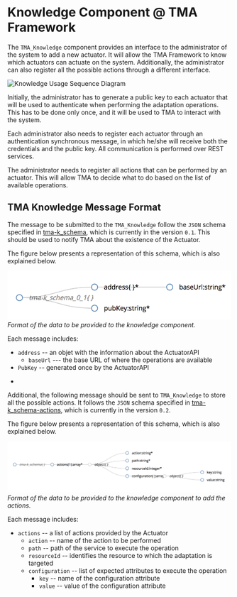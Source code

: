 # Knowledge Component @ TMA Framework

The `TMA_Knowledge` component provides an interface to the administrator of the system to add a new actuator. It will allow the TMA Framework to know which actuators can actuate on the system. Additionally, the administrator can also register all the possible actions through a different interface.

![Knowledge Usage Sequence Diagram](https://github.com/eubr-atmosphere/tma-framework/blob/master/architecture/diagrams/TMA-E/TMA-E_Registration.png)

Initially, the administrator has to generate a public key to each actuator that will be used to authenticate when performing the adaptation operations. This has to be done only once, and it will be used to TMA to interact with the system.

Each administrator also needs to register each actuator through an authentication synchronous message, in which he/she will receive both the credentials and the public key. All communication is performed over REST services. 

The administrator needs to register all actions that can be performed by an actuator. This will allow TMA to decide what to do based on the list of available operations.

## TMA Knowledge Message Format

The message to be submitted to the `TMA_Knowledge` follow the `JSON` schema specified in [tma-k_schema](interface/atmosphere_tma-k_schema.json), which is currently in the version `0.1`. This should be used to notify TMA about the existence of the Actuator.

The figure below presents a representation of this schema, which is also explained below.

*![Knowledge Register Schema](interface/tma-k_register.png)Format of the data to be provided to the knowledge component.*

Each message includes:

* `address` -- an objet with the information about the ActuatorAPI
	* `baseUrl` --- the base URL of where the operations are available
* `PubKey` -- generated once by the ActuatorAPI

-

Additional, the following message should be sent to `TMA_Knowledge` to store all the possible actions. It follows the `JSON` schema specified in [tma-k_schema-actions](interface/atmosphere_tma-k_schema-actions.json), which is currently in the version `0.2`.

The figure below presents a representation of this schema, which is also explained below.

*![Knowledge Register Schema](interface/tma-k_actions.png)Format of the data to be provided to the knowledge component to add the actions.*

Each message includes:

* `actions` -- a list of actions provided by the Actuator
	* `action` -- name of the action to be performed
	* `path` -- path of the service to execute the operation
	* `resourceId` -- identifies the resource to which the adaptation is targeted
	* `configuration` -- list of expected attributes to execute the operation
		* `key` -- name of the configuration attribute
		* `value` -- value of the configuration attribute